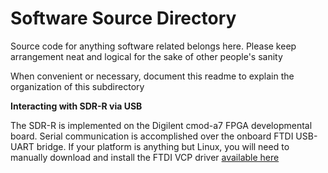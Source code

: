 # Software Source Directory

Source code for anything software related belongs here.
Please keep arrangement neat and logical for the sake of other people's sanity

When convenient or necessary, document this readme to explain the organization of this subdirectory

__Interacting with SDR-R via USB__

The SDR-R is implemented on the Digilent cmod-a7 FPGA developmental board. Serial communication is accomplished over the onboard FTDI USB-UART bridge. If your platform is anything but Linux, you will need to manually download and install the FTDI VCP driver [available here](https://www.ftdichip.com/Drivers/VCP.htm)
